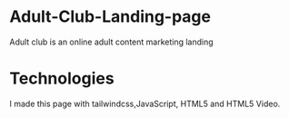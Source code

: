 # Adult-Club-Landing-page
Adult club is an online adult content marketing landing 
# Technologies
I made this page with tailwindcss,JavaScript, HTML5 and HTML5 Video.
